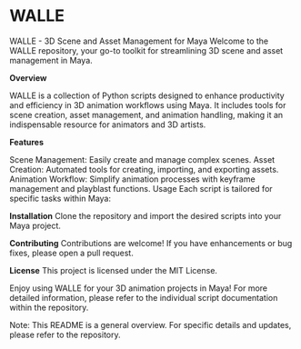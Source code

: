 # WALLE
 

WALLE - 3D Scene and Asset Management for Maya
Welcome to the WALLE repository, your go-to toolkit for streamlining 3D scene and asset management in Maya.

**Overview**

WALLE is a collection of Python scripts designed to enhance productivity and efficiency in 3D animation workflows using Maya. It includes tools for scene creation, asset management, and animation handling, making it an indispensable resource for animators and 3D artists.

**Features**

Scene Management: Easily create and manage complex scenes.
Asset Creation: Automated tools for creating, importing, and exporting assets.
Animation Workflow: Simplify animation processes with keyframe management and playblast functions.
Usage
Each script is tailored for specific tasks within Maya:


**Installation**
Clone the repository and import the desired scripts into your Maya project.

**Contributing**
Contributions are welcome! If you have enhancements or bug fixes, please open a pull request.

**License**
This project is licensed under the MIT License.

Enjoy using WALLE for your 3D animation projects in Maya! For more detailed information, please refer to the individual script documentation within the repository.

Note: This README is a general overview. For specific details and updates, please refer to the repository.

